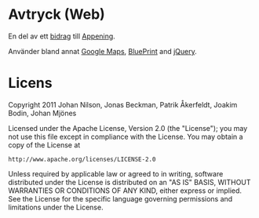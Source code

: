 Avtryck (Web)
=============

En del av ett [bidrag][aandroid] till [Appening][appening].

Använder bland annat [Google Maps][maps], [BluePrint][bp] and [jQuery][jq].

[maps]: http://code.google.com/apis/maps/index.html
[appening]: http://www.appening.se
[bp]: http://http://www.blueprintcss.org/
[jq]: http://www.jquery.com
[aandroid]: https://github.com/nollbit/Avtryck

Licens
======
Copyright 2011 Johan Nilson, Jonas Beckman, Patrik Åkerfeldt, Joakim Bodin, Johan Mjönes

Licensed under the Apache License, Version 2.0 (the "License");
you may not use this file except in compliance with the License.
You may obtain a copy of the License at

    http://www.apache.org/licenses/LICENSE-2.0

Unless required by applicable law or agreed to in writing, software
distributed under the License is distributed on an "AS IS" BASIS,
WITHOUT WARRANTIES OR CONDITIONS OF ANY KIND, either express or implied.
See the License for the specific language governing permissions and
limitations under the License.